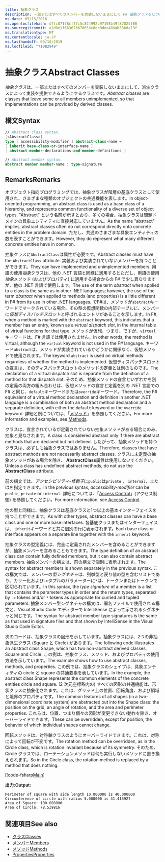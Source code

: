 ```yaml
---
title: 抽象クラス
description: 一部またはすべてのメンバーを実装しないままにして F# 抽象クラスをについて説明し、多様な種類のオブジェクトのセットの共通の機能を表します。
ms.date: 05/16/2016
ms.openlocfilehash: d7fc87178cff7c5c824992c97198b49f87025f00
ms.sourcegitcommit: a2d0e1f66367367065bc8dc0dde488ab536da73f
ms.translationtype: MT
ms.contentlocale: ja-JP
ms.lasthandoff: 09/18/2019
ms.locfileid: "71082949"
---
```

# <a name="abstract-classes"></a><span data-ttu-id="9e1c5-103">抽象クラス</span><span class="sxs-lookup"><span data-stu-id="9e1c5-103">Abstract Classes</span></span>

<span data-ttu-id="9e1c5-104">*抽象クラス*は、一部またはすべてのメンバーを実装しないままにして、派生クラスによって実装を提供できるようにするクラスです。</span><span class="sxs-lookup"><span data-stu-id="9e1c5-104">*Abstract classes* are classes that leave some or all members unimplemented, so that implementations can be provided by derived classes.</span></span>

## <a name="syntax"></a><span data-ttu-id="9e1c5-105">構文</span><span class="sxs-lookup"><span data-stu-id="9e1c5-105">Syntax</span></span>

```fsharp
// Abstract class syntax.
[<AbstractClass>]
type [ accessibility-modifier ] abstract-class-name =
[ inherit base-class-or-interface-name ]
[ abstract-member-declarations-and-member-definitions ]

// Abstract member syntax.
abstract member member-name : type-signature
```

## <a name="remarks"></a><span data-ttu-id="9e1c5-106">Remarks</span><span class="sxs-lookup"><span data-stu-id="9e1c5-106">Remarks</span></span>

<span data-ttu-id="9e1c5-107">オブジェクト指向プログラミングでは、抽象クラスが階層の基底クラスとして使用され、さまざまな種類のオブジェクトの共通機能を表します。</span><span class="sxs-lookup"><span data-stu-id="9e1c5-107">In object-oriented programming, an abstract class is used as a base class of a hierarchy, and represents common functionality of a diverse set of object types.</span></span> <span data-ttu-id="9e1c5-108">"Abstract" という名前が示すとおり、多くの場合、抽象クラスは問題ドメインの具象エンティティに直接対応していません。</span><span class="sxs-lookup"><span data-stu-id="9e1c5-108">As the name "abstract" implies, abstract classes often do not correspond directly onto concrete entities in the problem domain.</span></span> <span data-ttu-id="9e1c5-109">ただし、共通のさまざまな具象エンティティの数を表すことができます。</span><span class="sxs-lookup"><span data-stu-id="9e1c5-109">However, they do represent what many different concrete entities have in common.</span></span>

<span data-ttu-id="9e1c5-110">抽象クラスに`AbstractClass`は属性が必要です。</span><span class="sxs-lookup"><span data-stu-id="9e1c5-110">Abstract classes must have the `AbstractClass` attribute.</span></span> <span data-ttu-id="9e1c5-111">実装および実装されていないメンバーを持つことができます。</span><span class="sxs-lookup"><span data-stu-id="9e1c5-111">They can have implemented and unimplemented members.</span></span> <span data-ttu-id="9e1c5-112">用語の使用*抽象*クラスは、他の .NET 言語と同様に適用するとただし、用語の使用*抽象*メソッド (およびプロパティ) に適用する場合からの F# で少し異なりますが、他の .NET 言語で使用します。</span><span class="sxs-lookup"><span data-stu-id="9e1c5-112">The use of the term *abstract* when applied to a class is the same as in other .NET languages; however, the use of the term *abstract* when applied to methods (and properties) is a little different in F# from its use in other .NET languages.</span></span> <span data-ttu-id="9e1c5-113">でF#は、メソッドが`abstract`キーワードでマークされている場合、その型の仮想関数の内部テーブルに、メンバーに*仮想ディスパッチスロット*と呼ばれるエントリがあることを示します。</span><span class="sxs-lookup"><span data-stu-id="9e1c5-113">In F#, when a method is marked with the `abstract` keyword, this indicates that a member has an entry, known as a *virtual dispatch slot*, in the internal table of virtual functions for that type.</span></span> <span data-ttu-id="9e1c5-114">メソッドが仮想、つまり、ですが、`virtual`キーワードは、F# 言語では使用されません。</span><span class="sxs-lookup"><span data-stu-id="9e1c5-114">In other words, the method is virtual, although the `virtual` keyword is not used in the F# language.</span></span> <span data-ttu-id="9e1c5-115">キーワード`abstract`は、メソッドが実装されているかどうかに関係なく、仮想メソッドで使用されます。</span><span class="sxs-lookup"><span data-stu-id="9e1c5-115">The keyword `abstract` is used on virtual methods regardless of whether the method is implemented.</span></span> <span data-ttu-id="9e1c5-116">仮想ディスパッチスロットの宣言は、そのディスパッチスロットのメソッドの定義とは別のものです。</span><span class="sxs-lookup"><span data-stu-id="9e1c5-116">The declaration of a virtual dispatch slot is separate from the definition of a method for that dispatch slot.</span></span> <span data-ttu-id="9e1c5-117">そのため、抽象メソッドの宣言といずれかを別の定義の両方の組み合わせは、仮想メソッドの宣言と定義を別の .NET 言語での F# と同じ、`default`キーワードまたは`override`キーワード。</span><span class="sxs-lookup"><span data-stu-id="9e1c5-117">Therefore, the F# equivalent of a virtual method declaration and definition in another .NET language is a combination of both an abstract method declaration and a separate definition, with either the `default` keyword or the `override` keyword.</span></span> <span data-ttu-id="9e1c5-118">詳細と例については、「[メソッド](./members/methods.md)」を参照してください。</span><span class="sxs-lookup"><span data-stu-id="9e1c5-118">For more information and examples, see [Methods](./members/methods.md).</span></span>

<span data-ttu-id="9e1c5-119">クラスは、宣言されているが定義されていない抽象メソッドがある場合にのみ、抽象と見なされます。</span><span class="sxs-lookup"><span data-stu-id="9e1c5-119">A class is considered abstract only if there are abstract methods that are declared but not defined.</span></span> <span data-ttu-id="9e1c5-120">したがって、抽象メソッドを持つクラスは、必ずしも抽象クラスではありません。</span><span class="sxs-lookup"><span data-stu-id="9e1c5-120">Therefore, classes that have abstract methods are not necessarily abstract classes.</span></span> <span data-ttu-id="9e1c5-121">クラスに未定義の抽象メソッドがある場合を除き、 **AbstractClass**属性は使用しないでください。</span><span class="sxs-lookup"><span data-stu-id="9e1c5-121">Unless a class has undefined abstract methods, do not use the **AbstractClass** attribute.</span></span>

<span data-ttu-id="9e1c5-122">前の構文では、*アクセシビリティ-修飾子*に`public`は`private` 、 `internal`、またはを指定できます。</span><span class="sxs-lookup"><span data-stu-id="9e1c5-122">In the previous syntax, *accessibility-modifier* can be `public`, `private` or `internal`.</span></span> <span data-ttu-id="9e1c5-123">詳細については、「[Access Control](access-control.md)」(アクセス制御) を参照してください。</span><span class="sxs-lookup"><span data-stu-id="9e1c5-123">For more information, see [Access Control](access-control.md).</span></span>

<span data-ttu-id="9e1c5-124">他の型と同様に、抽象クラスは基底クラスと1つ以上の基本インターフェイスを持つことができます。</span><span class="sxs-lookup"><span data-stu-id="9e1c5-124">As with other types, abstract classes can have a base class and one or more base interfaces.</span></span> <span data-ttu-id="9e1c5-125">各基底クラスまたはインターフェイスは、 `inherit`キーワードと共に個別の行に表示されます。</span><span class="sxs-lookup"><span data-stu-id="9e1c5-125">Each base class or interface appears on a separate line together with the `inherit` keyword.</span></span>

<span data-ttu-id="9e1c5-126">抽象クラスの型定義には、完全に定義されたメンバーを含めることができますが、抽象メンバーを含めることもできます。</span><span class="sxs-lookup"><span data-stu-id="9e1c5-126">The type definition of an abstract class can contain fully defined members, but it can also contain abstract members.</span></span> <span data-ttu-id="9e1c5-127">抽象メンバーの構文は、前の構文で個別に表示されます。</span><span class="sxs-lookup"><span data-stu-id="9e1c5-127">The syntax for abstract members is shown separately in the previous syntax.</span></span> <span data-ttu-id="9e1c5-128">この構文では、メンバーの*型シグネチャ*は、列挙型と戻り値の型を含むリストであり、カリー化および`->`タプルのパラメーターに`*`は、トークンまたはトークンで区切られています。</span><span class="sxs-lookup"><span data-stu-id="9e1c5-128">In this syntax, the *type signature* of a member is a list that contains the parameter types in order and the return types, separated by `->` tokens and/or `*` tokens as appropriate for curried and tupled parameters.</span></span> <span data-ttu-id="9e1c5-129">抽象メンバー型シグネチャの構文は、署名ファイルで使用される構文と、Visual Studio Code エディターで IntelliSense によって示されるシグネチャと同じです。</span><span class="sxs-lookup"><span data-stu-id="9e1c5-129">The syntax for abstract member type signatures is the same as that used in signature files and that shown by IntelliSense in the Visual Studio Code Editor.</span></span>

<span data-ttu-id="9e1c5-130">次のコードは、抽象クラスの図形を示しています。抽象クラスには、2つの非抽象派生クラス (Square と Circle) があります。</span><span class="sxs-lookup"><span data-stu-id="9e1c5-130">The following code illustrates an abstract class Shape, which has two non-abstract derived classes, Square and Circle.</span></span> <span data-ttu-id="9e1c5-131">この例は、抽象クラス、メソッド、およびプロパティの使用方法を示しています。</span><span class="sxs-lookup"><span data-stu-id="9e1c5-131">The example shows how to use abstract classes, methods, and properties.</span></span> <span data-ttu-id="9e1c5-132">この例では、抽象クラスのシェイプは、具象エンティティの circle と square の共通要素を表しています。</span><span class="sxs-lookup"><span data-stu-id="9e1c5-132">In the example, the abstract class Shape represents the common elements of the concrete entities circle and square.</span></span> <span data-ttu-id="9e1c5-133">(2 次元座標系内の) すべての図形の共通機能は、形状クラスに抽象化されます。これは、グリッド上の位置、回転角度、および領域と境界のプロパティです。</span><span class="sxs-lookup"><span data-stu-id="9e1c5-133">The common features of all shapes (in a two-dimensional coordinate system) are abstracted out into the Shape class: the position on the grid, an angle of rotation, and the area and perimeter properties.</span></span> <span data-ttu-id="9e1c5-134">これらは、位置、つまり個々の図形が変更できない動作を除き、オーバーライドできます。</span><span class="sxs-lookup"><span data-stu-id="9e1c5-134">These can be overridden, except for position, the behavior of which individual shapes cannot change.</span></span>

<span data-ttu-id="9e1c5-135">回転メソッドは、対称軸クラスのようにオーバーライドできます。これは、対称によって回転が不変です。</span><span class="sxs-lookup"><span data-stu-id="9e1c5-135">The rotation method can be overridden, as in the Circle class, which is rotation invariant because of its symmetry.</span></span> <span data-ttu-id="9e1c5-136">そのため、Circle クラスでは、ローテーションメソッドは何も実行しないメソッドに置き換えられます。</span><span class="sxs-lookup"><span data-stu-id="9e1c5-136">So in the Circle class, the rotation method is replaced by a method that does nothing.</span></span>

[!code-fsharp[Main](~/samples/snippets/fsharp/lang-ref-1/snippet2901.fs)]

<span data-ttu-id="9e1c5-137">**出力:**</span><span class="sxs-lookup"><span data-stu-id="9e1c5-137">**Output:**</span></span>

```console
Perimeter of square with side length 10.000000 is 40.000000
Circumference of circle with radius 5.000000 is 31.415927
Area of Square: 100.000000
Area of Circle: 78.539816
```

## <a name="see-also"></a><span data-ttu-id="9e1c5-138">関連項目</span><span class="sxs-lookup"><span data-stu-id="9e1c5-138">See also</span></span>

- [<span data-ttu-id="9e1c5-139">クラス</span><span class="sxs-lookup"><span data-stu-id="9e1c5-139">Classes</span></span>](classes.md)
- [<span data-ttu-id="9e1c5-140">メンバー</span><span class="sxs-lookup"><span data-stu-id="9e1c5-140">Members</span></span>](./members/index.md)
- [<span data-ttu-id="9e1c5-141">メソッド</span><span class="sxs-lookup"><span data-stu-id="9e1c5-141">Methods</span></span>](./members/methods.md)
- [<span data-ttu-id="9e1c5-142">Properties</span><span class="sxs-lookup"><span data-stu-id="9e1c5-142">Properties</span></span>](./members/Properties.md)
